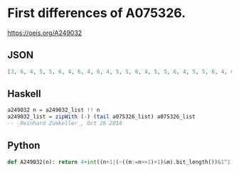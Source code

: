 # First differences of A075326\.
https://oeis.org/A249032
## JSON
```JSON
[3, 6, 4, 5, 5, 6, 4, 6, 4, 6, 4, 5, 5, 6, 4, 5, 5, 6, 4, 5, 5, 6, 4, 6, 4, 6, 4, 5, 5, 6, 4, 6, 4, 6, 4, 5, 5, 6, 4, 6, 4, 6, 4, 5, 5, 6, 4, 5, 5, 6, 4, 5, 5, 6, 4, 6, 4, 6, 4, 5, 5, 6, 4, 5, 5, 6, 4, 5, 5, 6, 4, 6, 4, 6, 4, 5, 5, 6, 4, 5, 5, 6, 4, 5, 5, 6]
```
## Haskell
```Haskell
a249032 n = a249032_list !! n
a249032_list = zipWith (-) (tail a075326_list) a075326_list
-- _Reinhard Zumkeller_, Oct 26 2014
```
## Python
```Python
def A249032(n): return 4+int((n+1|(~((m:=n>>1)+1)&m).bit_length())&1^1)+int((n|(~((k:=n-1>>1)+1)&k).bit_length())&1) if n else 3 # _Chai Wah Wu_, Sep 11 2024
```

